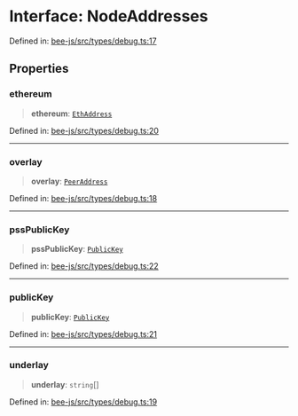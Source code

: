 # Interface: NodeAddresses

Defined in: [bee-js/src/types/debug.ts:17](https://github.com/ethersphere/bee-js/blob/3abbe2b1b264d6b586511a56e93badb2236bd09d/src/types/debug.ts#L17)

## Properties

### ethereum

> **ethereum**: [`EthAddress`](../classes/EthAddress.md)

Defined in: [bee-js/src/types/debug.ts:20](https://github.com/ethersphere/bee-js/blob/3abbe2b1b264d6b586511a56e93badb2236bd09d/src/types/debug.ts#L20)

***

### overlay

> **overlay**: [`PeerAddress`](../classes/PeerAddress.md)

Defined in: [bee-js/src/types/debug.ts:18](https://github.com/ethersphere/bee-js/blob/3abbe2b1b264d6b586511a56e93badb2236bd09d/src/types/debug.ts#L18)

***

### pssPublicKey

> **pssPublicKey**: [`PublicKey`](../classes/PublicKey.md)

Defined in: [bee-js/src/types/debug.ts:22](https://github.com/ethersphere/bee-js/blob/3abbe2b1b264d6b586511a56e93badb2236bd09d/src/types/debug.ts#L22)

***

### publicKey

> **publicKey**: [`PublicKey`](../classes/PublicKey.md)

Defined in: [bee-js/src/types/debug.ts:21](https://github.com/ethersphere/bee-js/blob/3abbe2b1b264d6b586511a56e93badb2236bd09d/src/types/debug.ts#L21)

***

### underlay

> **underlay**: `string`[]

Defined in: [bee-js/src/types/debug.ts:19](https://github.com/ethersphere/bee-js/blob/3abbe2b1b264d6b586511a56e93badb2236bd09d/src/types/debug.ts#L19)
